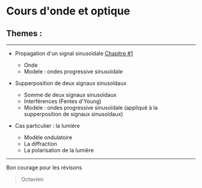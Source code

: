 # Cours d'onde et optique
## Themes :
 ---
- Propagation d'un signal sinusoïdale [Chapitre #1](Chapitre%20%231%20-%20Propagation%20d%27un%20signal%20sinusoïdale.md)

  - Onde 
  - Modele : ondes progressive sinusoïdale
- Supperposition de deux signaux sinusoîdaux
  - Somme de deux signaux sinusoïdaux
  - Interférences (Fentes d'Young)
  - Modele : ondes progressive sinusoïdale (appliqué à la supperposition de signaux sinusoïdaux)
- Cas particulier : la lumière
  - Modèle ondulatoire
  - La diffraction
  - La polarisation de la lumière
---
Bon courage pour les révisons 
> Octavien 

